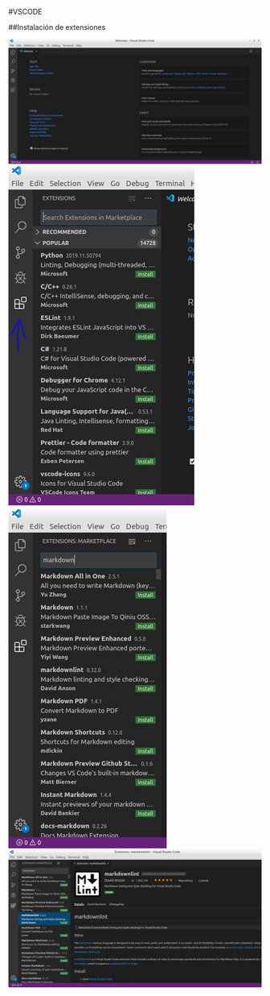 #VSCODE 

##Instalación de extensiones

![image](1.PNG)
![Segunda parte](2.PNG)
![Tercera parte](3.png)
![Cuarta parte](4.png)
